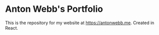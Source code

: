 # Anton Webb's Portfolio

This is the repository for my website at https://antonwebb.me. Created in React.
